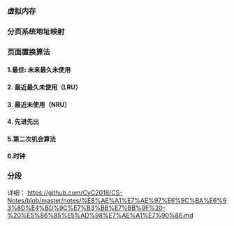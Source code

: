 

### 虚拟内存



### 分页系统地址映射





### 页面置换算法



#### 1.最佳: 未来最久未使用 



#### 2. 最近最久未使用（LRU）



#### 3. 最近未使用（NRU）



#### 4. 先进先出



#### 5.第二次机会算法



#### 6.时钟



### 分段





详细： https://github.com/CyC2018/CS-Notes/blob/master/notes/%E8%AE%A1%E7%AE%97%E6%9C%BA%E6%93%8D%E4%BD%9C%E7%B3%BB%E7%BB%9F%20-%20%E5%86%85%E5%AD%98%E7%AE%A1%E7%90%86.md